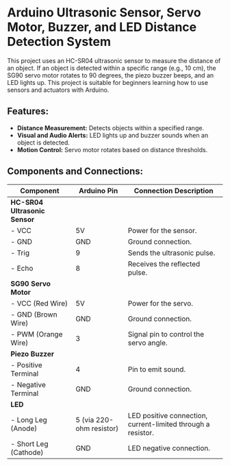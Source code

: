 # Arduino Ultrasonic Sensor, Servo Motor, Buzzer, and LED Distance Detection System

This project uses an HC-SR04 ultrasonic sensor to measure the distance of an object. If an object is detected within a specific range (e.g., 10 cm), the SG90 servo motor rotates to 90 degrees, the piezo buzzer beeps, and an LED lights up. This project is suitable for beginners learning how to use sensors and actuators with Arduino.

## Features:
- **Distance Measurement:** Detects objects within a specified range.
- **Visual and Audio Alerts:** LED lights up and buzzer sounds when an object is detected.
- **Motion Control:** Servo motor rotates based on distance thresholds.

## Components and Connections:

| **Component**         | **Arduino Pin**          | **Connection Description**                                    |
|------------------------|--------------------------|--------------------------------------------------------------|
| **HC-SR04 Ultrasonic Sensor** |                          |                                                              |
| - VCC                  | 5V                       | Power for the sensor.                                        |
| - GND                  | GND                      | Ground connection.                                           |
| - Trig                 | 9                        | Sends the ultrasonic pulse.                                  |
| - Echo                 | 8                        | Receives the reflected pulse.                                |
| **SG90 Servo Motor**   |                          |                                                              |
| - VCC (Red Wire)       | 5V                       | Power for the servo.                                         |
| - GND (Brown Wire)     | GND                      | Ground connection.                                           |
| - PWM (Orange Wire)    | 3                        | Signal pin to control the servo angle.                       |
| **Piezo Buzzer**       |                          |                                                              |
| - Positive Terminal    | 4                        | Pin to emit sound.                                           |
| - Negative Terminal    | GND                      | Ground connection.                                           |
| **LED**                |                          |                                                              |
| - Long Leg (Anode)     | 5 (via 220-ohm resistor) | LED positive connection, current-limited through a resistor. |
| - Short Leg (Cathode)  | GND                      | LED negative connection.                                     |
